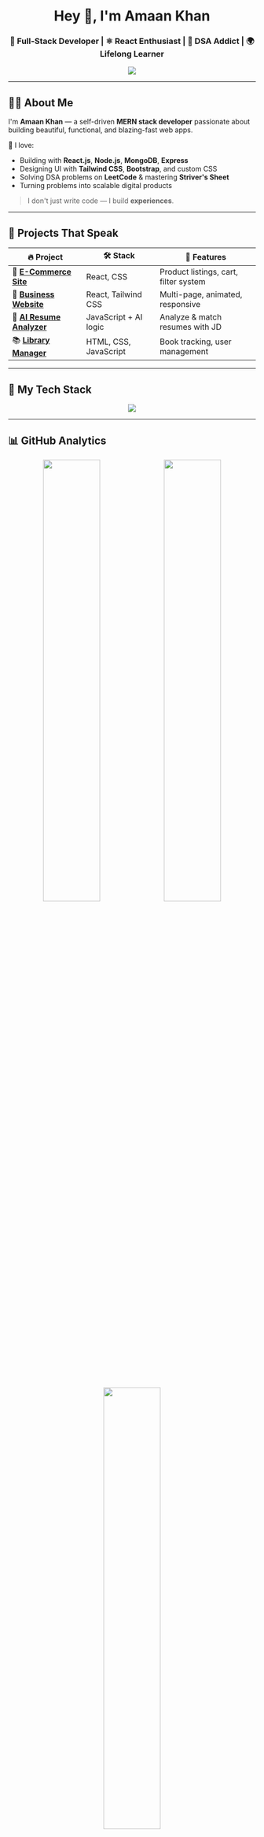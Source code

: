 <h1 align="center">Hey 👋, I'm Amaan Khan</h1>
<h3 align="center">🚀 Full-Stack Developer | ⚛️ React Enthusiast | 🧠 DSA Addict | 🌍 Lifelong Learner</h3>

<p align="center">
  <img src="https://readme-typing-svg.demolab.com?font=Fira+Code&pause=800&center=true&vCenter=true&color=00F5FF&width=480&lines=Creating+insane+MERN+Projects;Crushing+DSA+Daily;UI+with+Purpose+%26+Power;Deploying+Dreams+to+the+Web" />
</p>

---

## 👨‍💻 About Me

I'm **Amaan Khan** — a self-driven **MERN stack developer** passionate about building beautiful, functional, and blazing-fast web apps.

🔧 I love:
- Building with **React.js**, **Node.js**, **MongoDB**, **Express**
- Designing UI with **Tailwind CSS**, **Bootstrap**, and custom CSS
- Solving DSA problems on **LeetCode** & mastering **Striver's Sheet**
- Turning problems into scalable digital products

> I don't just write code — I build **experiences**.

---

## 🚀 Projects That Speak

| 🔥 Project | 🛠 Stack | 🌟 Features |
|-----------|----------|-------------|
| 🛒 **[E-Commerce Site](https://github.com/Amaan-sde/E-Commerce-Site)** | React, CSS | Product listings, cart, filter system |
| 👔 **[Business Website](https://github.com/Amaan-sde/Business-Site)** | React, Tailwind CSS | Multi-page, animated, responsive |
| 🤖 **[AI Resume Analyzer](https://github.com/Amaan-sde/AI-Resume-Analyzer)** | JavaScript + AI logic | Analyze & match resumes with JD |
| 📚 **[Library Manager](https://github.com/Amaan-sde/library-management-system)** | HTML, CSS, JavaScript | Book tracking, user management |

---

## 🧠 My Tech Stack

<p align="center">
  <img src="https://skillicons.dev/icons?i=react,nodejs,express,mongodb,js,html,css,tailwind,bootstrap,git,github,vscode,figma" />
</p>

---

## 📊 GitHub Analytics

<p align="center">
  <img width="48%" src="https://github-readme-stats.vercel.app/api?username=Amaan-sde&show_icons=true&theme=tokyonight" />
  <img width="48%" src="https://github-readme-streak-stats.herokuapp.com/?user=Amaan-sde&theme=tokyonight" />
</p>

<p align="center">
  <img width="48%" src="https://github-readme-stats.vercel.app/api/top-langs/?username=Amaan-sde&layout=compact&theme=tokyonight" />
</p>

---

## 🌐 Let's Connect

<p align="center">
  <a href="https://www.linkedin.com/in/amaan-khan-121b722a6/" target="_blank">
    <img src="https://img.shields.io/badge/-LinkedIn-blue?style=for-the-badge&logo=linkedin&logoColor=white" />
  </a>
  <a href="mailto:amaankhan172585@gmail.com">
    <img src="https://img.shields.io/badge/-Gmail-D14836?style=for-the-badge&logo=gmail&logoColor=white" />
  </a>
  <a href="https://leetcode.com/u/Amaan_Khan1/" target="_blank">
    <img src="https://img.shields.io/badge/-LeetCode-FFA116?style=for-the-badge&logo=leetcode&logoColor=black" />
  </a>
</p>

---

## 💬 Quote I Live By

> "Make it work, make it right, make it fast." — Kent Beck

---

<p align="center">
  <img src="https://capsule-render.vercel.app/api?type=waving&color=0:00f2fe,100:4facfe&height=100&section=footer"/>
</p>

